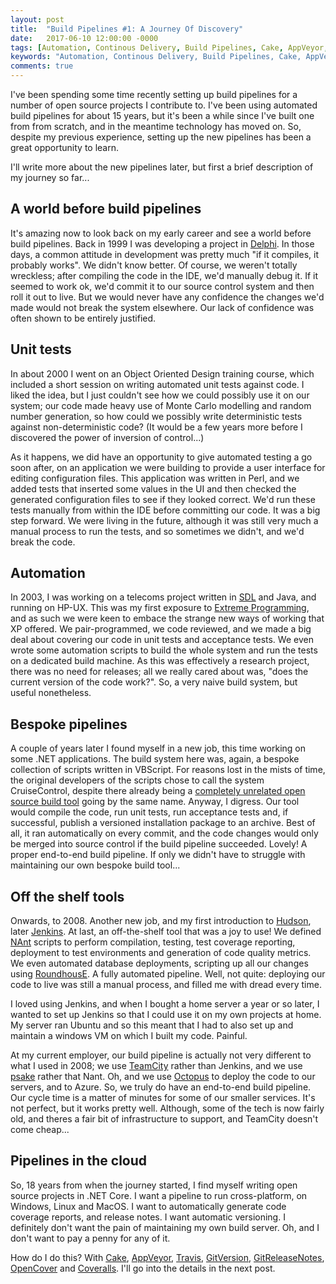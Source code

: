 ```yaml
---
layout: post
title:  "Build Pipelines #1: A Journey Of Discovery"
date:   2017-06-10 12:00:00 -0000
tags: [Automation, Continous Delivery, Build Pipelines, Cake, AppVeyor, Travis, GitVersion, GitReleaseNotes, OpenCover, Coveralls]
keywords: "Automation, Continous Delivery, Build Pipelines, Cake, AppVeyor, Travis, GitVersion, GitReleaseNotes, OpenCover, Coveralls"
comments: true
---
```

I've been spending some time recently setting up build pipelines for a number of open source projects I contribute to. I've been using automated build pipelines for about 15 years, but it's been a while since I've built one from from scratch, and in the meantime technology has moved on. So, despite my previous experience, setting up the new pipelines has been a great opportunity to learn. 

I'll write more about the new pipelines later, but first a brief description of my journey so far...

## A world before build pipelines

It's amazing now to look back on my early career and see a world before build pipelines. Back in 1999 I was developing a project in [Delphi](https://en.wikipedia.org/wiki/Delphi_(programming_language)). In those days, a common attitude in development was pretty much "if it compiles, it probably works". We didn't know better. Of course, we weren't totally wreckless; after compiling the code in the IDE, we'd manually debug it. If it seemed to work ok, we'd commit it to our source control system and then roll it out to live. But we would never have any confidence the changes we'd made would not break the system elsewhere. Our lack of confidence was often shown to be entirely justified.

## Unit tests

In about 2000 I went on an Object Oriented Design training course, which included a short session on writing automated unit tests against code. I liked the idea, but I just couldn't see how we could possibly use it on our system; our code made heavy use of Monte Carlo modelling and random number generation, so how could we possibly write deterministic tests against non-deterministic code? (It would be a few years more before I discovered the power of inversion of control...) 

As it happens, we did have an opportunity to give automated testing a go soon after, on an application we were building to provide a user interface for editing configuration files. This application was written in Perl, and we added tests that inserted some values in the UI and then checked the generated configuration files to see if they looked correct. We'd run these tests manually from within the IDE before committing our code. It was a big step forward. We were living in the future, although it was still very much a manual process to run the tests, and so sometimes we didn't, and we'd break the code.

## Automation

In 2003, I was working on a telecoms project written in [SDL](https://en.wikipedia.org/wiki/Specification_and_Description_Language) and Java, and running on HP-UX. This was my first exposure to [Extreme Programming](https://en.wikipedia.org/wiki/Extreme_programming), and as such we were keen to embace the strange new ways of working that XP offered. We pair-programmed, we code reviewed, and we made a big deal about covering our code in unit tests and acceptance tests. We even wrote some automation scripts to build the whole system and run the tests on a dedicated build machine. As this was effectively a research project, there was no need for releases; all we really cared about was, "does the current version of the code work?". So, a very naive build system, but useful nonetheless. 

## Bespoke pipelines

A couple of years later I found myself in a new job, this time working on some .NET applications. The build system here was, again, a bespoke collection of scripts written in VBScript. For reasons lost in the mists of time, the original developers of the scripts chose to call the system CruiseControl, despite there already being a [completely unrelated open source build tool](https://en.wikipedia.org/wiki/CruiseControl) going by the same name. Anyway, I digress. Our tool would compile the code, run unit tests, run acceptance tests and, if successful, publish a versioned installation package to an archive. Best of all, it ran automatically on every commit, and the code changes would only be merged into source control if the build pipeline succeeded. Lovely! A proper end-to-end build pipeline. If only we didn't have to struggle with maintaining our own bespoke build tool...

## Off the shelf tools

Onwards, to 2008. Another new job, and my first introduction to [Hudson](https://en.wikipedia.org/wiki/Hudson_(software)), later [Jenkins](https://jenkins.io/). At last, an off-the-shelf tool that was a joy to use! We defined [NAnt](https://en.wikipedia.org/wiki/NAnt) scripts to perform compilation, testing, test coverage reporting, deployment to test environments and generation of code quality metrics. We even automated database deployments, scripting up all our changes using [RoundhousE](https://github.com/chucknorris/roundhouse). A fully automated pipeline. Well, not quite: deploying our code to live was still a manual process, and filled me with dread every time.

I loved using Jenkins, and when I bought a home server a year or so later, I wanted to set up Jenkins so that I could use it on my own projects at home. My server ran Ubuntu and so this meant that I had to also set up and maintain a windows VM on which I built my code. Painful.

At my current employer, our build pipeline is actually not very different to what I used in 2008; we use [TeamCity](https://www.jetbrains.com/teamcity/) rather than Jenkins, and we use [psake](https://github.com/psake/psake) rather that Nant. Oh, and we use [Octopus](https://octopus.com/) to deploy the code to our servers, and to Azure. So, we truly do have an end-to-end build pipeline. Our cycle time is a matter of minutes for some of our smaller services. It's not perfect, but it works pretty well. Although, some of the tech is now fairly old, and theres a fair bit of infrastructure to support, and TeamCity doesn't come cheap...

## Pipelines in the cloud

So, 18 years from when the journey started, I find myself writing open source projects in .NET Core. I want a pipeline to run cross-platform, on Windows, Linux and MacOS. I want to automatically generate code coverage reports, and release notes. I want automatic versioning. I definitely don't want the pain of maintaining my own build server. Oh, and I don't want to pay a penny for any of it. 

How do I do this? With [Cake](http://cakebuild.net), [AppVeyor](https://www.appveyor.com/), [Travis](https://travis-ci.org/), [GitVersion](https://github.com/GitTools/GitVersion), [GitReleaseNotes](https://github.com/GitTools/GitReleaseNotes), [OpenCover](https://github.com/OpenCover/opencover) and [Coveralls](https://coveralls.io/). I'll go into the details in the next post.
